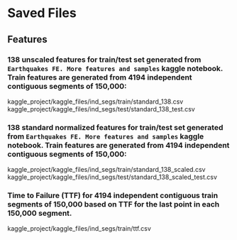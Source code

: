 # Saved Files

## Features

### 138 unscaled features for train/test set generated from `Earthquakes FE. More features and samples` kaggle notebook. Train features are generated from 4194 independent contiguous segments of 150,000:
kaggle_project/kaggle_files/ind_segs/train/standard_138.csv
kaggle_project/kaggle_files/ind_segs/test/standard_138_test.csv

### 138 standard normalized features for train/test set generated from `Earthquakes FE. More features and samples` kaggle notebook. Train features are generated from 4194 independent contiguous segments of 150,000:
kaggle_project/kaggle_files/ind_segs/train/standard_138_scaled.csv
kaggle_project/kaggle_files/ind_segs/test/standard_138_scaled_test.csv

### Time to Failure (TTF) for 4194 independent contiguous train segments of 150,000 based on TTF for the last point in each 150,000 segment.
kaggle_project/kaggle_files/ind_segs/train/ttf.csv
